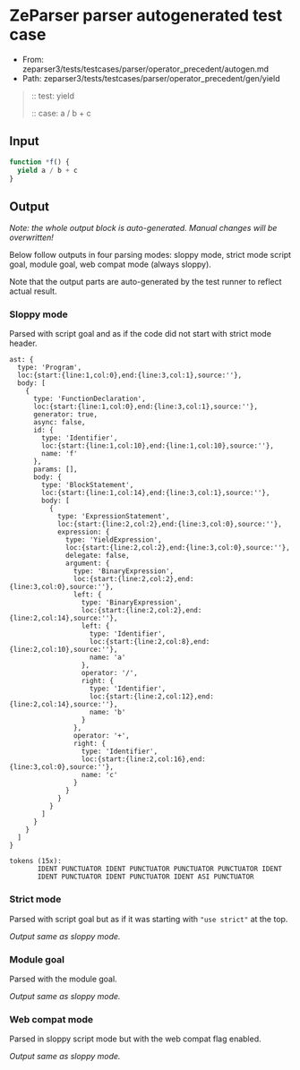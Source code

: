 # ZeParser parser autogenerated test case

- From: zeparser3/tests/testcases/parser/operator_precedent/autogen.md
- Path: zeparser3/tests/testcases/parser/operator_precedent/gen/yield

> :: test: yield
>
> :: case: a / b + c

## Input


`````js
function *f() {
  yield a / b + c
}
`````

## Output

_Note: the whole output block is auto-generated. Manual changes will be overwritten!_

Below follow outputs in four parsing modes: sloppy mode, strict mode script goal, module goal, web compat mode (always sloppy).

Note that the output parts are auto-generated by the test runner to reflect actual result.

### Sloppy mode

Parsed with script goal and as if the code did not start with strict mode header.

`````
ast: {
  type: 'Program',
  loc:{start:{line:1,col:0},end:{line:3,col:1},source:''},
  body: [
    {
      type: 'FunctionDeclaration',
      loc:{start:{line:1,col:0},end:{line:3,col:1},source:''},
      generator: true,
      async: false,
      id: {
        type: 'Identifier',
        loc:{start:{line:1,col:10},end:{line:1,col:10},source:''},
        name: 'f'
      },
      params: [],
      body: {
        type: 'BlockStatement',
        loc:{start:{line:1,col:14},end:{line:3,col:1},source:''},
        body: [
          {
            type: 'ExpressionStatement',
            loc:{start:{line:2,col:2},end:{line:3,col:0},source:''},
            expression: {
              type: 'YieldExpression',
              loc:{start:{line:2,col:2},end:{line:3,col:0},source:''},
              delegate: false,
              argument: {
                type: 'BinaryExpression',
                loc:{start:{line:2,col:2},end:{line:3,col:0},source:''},
                left: {
                  type: 'BinaryExpression',
                  loc:{start:{line:2,col:2},end:{line:2,col:14},source:''},
                  left: {
                    type: 'Identifier',
                    loc:{start:{line:2,col:8},end:{line:2,col:10},source:''},
                    name: 'a'
                  },
                  operator: '/',
                  right: {
                    type: 'Identifier',
                    loc:{start:{line:2,col:12},end:{line:2,col:14},source:''},
                    name: 'b'
                  }
                },
                operator: '+',
                right: {
                  type: 'Identifier',
                  loc:{start:{line:2,col:16},end:{line:3,col:0},source:''},
                  name: 'c'
                }
              }
            }
          }
        ]
      }
    }
  ]
}

tokens (15x):
       IDENT PUNCTUATOR IDENT PUNCTUATOR PUNCTUATOR PUNCTUATOR IDENT
       IDENT PUNCTUATOR IDENT PUNCTUATOR IDENT ASI PUNCTUATOR
`````

### Strict mode

Parsed with script goal but as if it was starting with `"use strict"` at the top.

_Output same as sloppy mode._

### Module goal

Parsed with the module goal.

_Output same as sloppy mode._

### Web compat mode

Parsed in sloppy script mode but with the web compat flag enabled.

_Output same as sloppy mode._
